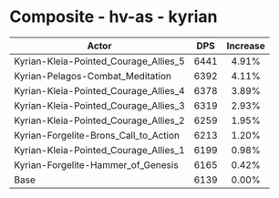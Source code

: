 # Composite - hv-as - kyrian
| Actor | DPS | Increase |
|---|:---:|:---:|
|Kyrian-Kleia-Pointed_Courage_Allies_5|6441|4.91%|
|Kyrian-Pelagos-Combat_Meditation|6392|4.11%|
|Kyrian-Kleia-Pointed_Courage_Allies_4|6378|3.89%|
|Kyrian-Kleia-Pointed_Courage_Allies_3|6319|2.93%|
|Kyrian-Kleia-Pointed_Courage_Allies_2|6259|1.95%|
|Kyrian-Forgelite-Brons_Call_to_Action|6213|1.20%|
|Kyrian-Kleia-Pointed_Courage_Allies_1|6199|0.98%|
|Kyrian-Forgelite-Hammer_of_Genesis|6165|0.42%|
|Base|6139|0.00%|
